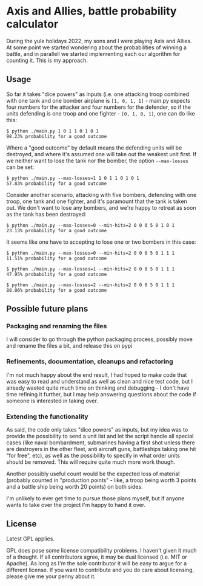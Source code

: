 # Axis and Allies, battle probability calculator

During the yule holidays 2022, my sons and I were playing Axis and
Allies.  At some point we started wondering about the probabilities of
winning a battle, and in parallell we started implementing each our
algorithm for counting it.  This is my approach.

## Usage

So far it takes "dice powers" as inputs (i.e. one attacking troop
combined with one tank and one bomber airplane is `[1, 0, 1, 1]` -
main.py expects four numbers for the attacker and four numbers for the
defender, so if the units defending is one troop and one fighter -
`[0, 1, 0, 1]`, one can do like this:

    $ python ./main.py 1 0 1 1 0 1 0 1
    98.23% probability for a good outcome

Where a "good outcome" by default means the defending units will be
destroyed, and where it's assumed one will take out the weakest unit
first.  If we neither want to lose the tank nor the bomber, the option
`--max-losses` can be set:

    $ python ./main.py --max-losses=1 1 0 1 1 0 1 0 1
    57.83% probability for a good outcome

Consider another scenario, attacking with five bombers, defending with
one troop, one tank and one fighter, and it's paramount that the tank
is taken out.  We don't want to lose any bombers, and we're happy to
retreat as soon as the tank has been destroyed:

    $ python ./main.py --max-losses=0 --min-hits=2 0 0 0 5 0 1 0 1
    23.13% probability for a good outcome

It seems like one have to accepting to lose one or two bombers in this case:

    $ python ./main.py --max-losses=0 --min-hits=2 0 0 0 5 0 1 1 1
    11.51% probability for a good outcome

    $ python ./main.py --max-losses=1 --min-hits=2 0 0 0 5 0 1 1 1
    47.95% probability for a good outcome

    $ python ./main.py --max-losses=2 --min-hits=2 0 0 0 5 0 1 1 1
    88.06% probability for a good outcome

## Possible future plans

### Packaging and renaming the files

I will consider to go through the python packaging process, possibly
move and rename the files a bit, and release this on pypi

### Refinements, documentation, cleanups and refactoring

I'm not much happy about the end result, I had hoped to make code that
was easy to read and understand as well as clean and nice test code,
but I already wasted quite much time on thinking and debugging - I
don't have time refining it further, but I may help answering
questions about the code if someone is interested in taking over.

### Extending the functionality

As said, the code only takes "dice powers" as inputs, but my idea was
to provide the possibility to send a unit list and let the script
handle all special cases (like naval bombardment, submarines having a
first shot unless there are destroyers in the other fleet, anti
aircraft guns, battleships taking one hit "for free", etc), as well as
the possibility to specify in what order units should be removed.
This will require quite much more work though.

Another possibly useful count would be the expected loss of material
(probably counted in "production points" - like, a troop being worth 3
points and a battle ship being worth 20 points) on both sides.

I'm unlikely to ever get time to pursue those plans myself, but if
anyone wants to take over the project I'm happy to hand it over.

## License

Latest GPL applies.

GPL does pose some license compatibility problems.  I haven't given it
much of a thought.  If all contributors agree, it may be dual licensed
(i.e. MIT or Apache).  As long as I'm the sole contributor it will be
easy to argue for a different license.  If you want to contribute and
you do care about licensing, please give me your penny about it.
